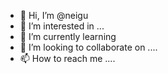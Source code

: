 - 👋 Hi, I’m @neigu 
- 👀 I’m interested in ...
- 🌱 I’m currently learning
- 💞️ I’m looking to collaborate on ....
- 📫 How to reach me ....

<!---
neigu/neigu is a ✨ special ✨ repository because its `README.md` (this file) appears on your GitHub profile.
You can click the Preview link to take a look at your changes.
--->
